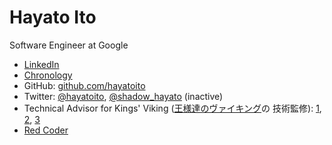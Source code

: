 # Hayato Ito

<!--
page = true
template = "index"
-->

Software Engineer at Google

- [LinkedIn](https://www.linkedin.com/in/hayato-ito-76022119/)
- [Chronology](./chronology/)
- GitHub: [github.com/hayatoito](http://github.com/hayatoito)
- Twitter: [@hayatoito](http://twitter.com/hayatoito),
  [@shadow_hayato](http://twitter.com/shadow_hayato) (inactive)
- Technical Advisor for Kings' Viking
  ([王様達のヴァイキング](https://csbs.shogakukan.co.jp/book?book_group_id=7000)の
  技術監修):
  [1](https://bigcomicbros.net/news/cs_kingsviking-seccon2016-report-1/),
  [2](https://type.jp/et/feature/12102),
  [3](https://photos.app.goo.gl/P7RxRPp8HNdAdP6JA)
- [Red Coder](https://www.topcoder.com/members/gentoo/)
